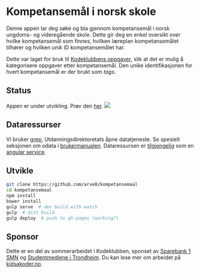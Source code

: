 # Kompetansemål i norsk skole
Denne appen lar deg søke og bla gjennom kompetansemål i norsk ungdoms- og
videregående skole. Dette gir deg en enkel oversikt over hvilke kompetansemål
som finnes, hvilken læreplan kompetansemålet tilhører og hvilken *unik* ID
kompetansemålet har.

Dette var laget for bruk til [Kodeklubbens oppgaver], slik at det er mulig å
kategorisere oppgaver etter kompetansemål. Den unike identifikasjonen for hvert
kompetansemål er der brukt som *tags*.

[Kodeklubbens oppgaver]: http://kodeklubben.github.io


## Status
Appen er under utvikling. Prøv den [her](http://arve0.github.io/kompetansemaal/#/).
![](læreplaner.gif)


## Dataressurser
Vi bruker [grep], Utdanningsdirektoretats åpne datatjeneste. Se spesielt
seksjonen om odata i [brukermanualen][grep manual]. Dataressursen er
[tilgjengelig][udir service] som en [angular service].

[grep]: http://grepwiki.udir.no
[grep manual]: http://grepwiki.udir.no/images/1/1e/Brukermanual_for_Grep_soap_odata_rest.pdf
[udir service]: src/app/components/udir/udir.service.js
[angular service]: https://docs.angularjs.org/guide/services

## Utvikle

```sh
git clone https://github.com/arve0/kompetansemaal
cd kompetansemaal
npm install
bower install
gulp serve  # dev build with watch
gulp  # dist build
gulp deploy  # push to gh-pages (working?)
```

## Sponsor
Dette er en del av sommerarbeidet i Kodeklubben, sponset av [Sparebank 1 SMN]
og [Studentmediene i Trondheim]. Du kan lese mer om arbeidet på
[kidsakoder.no].

[Sparebank 1 SMN]: https://www.sparebank1.no/smn/
[Studentmediene i Trondheim]: http://www.studentmediene.no/
[kidsakoder.no]: http://www.kidsakoder.no/2015/07/03/kodeklubben-trondheim-utvikler-materiell-i-sommer/
